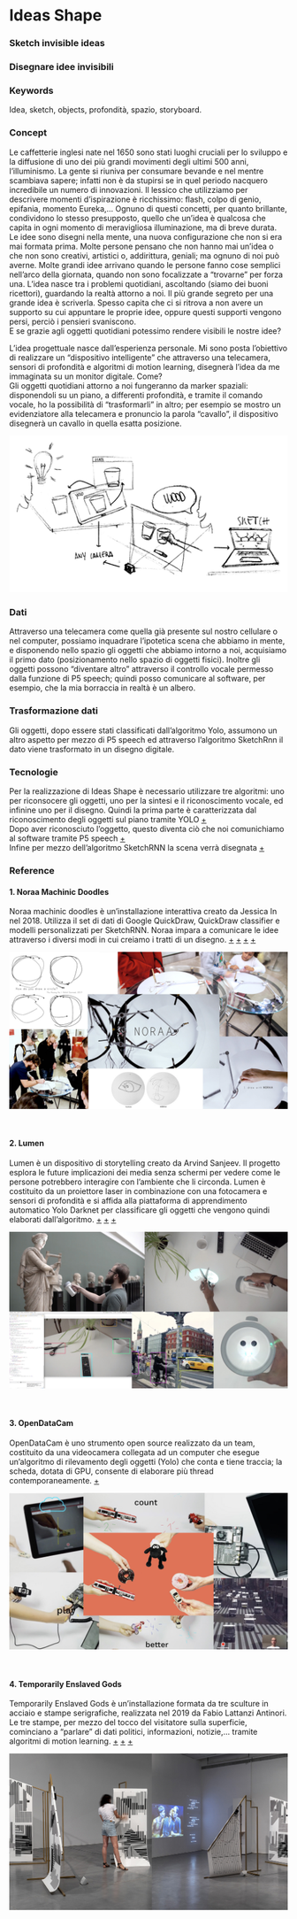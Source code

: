 # Ideas Shape

### Sketch invisible ideas
### Disegnare idee invisibili

### Keywords
Idea, sketch, objects, profondità, spazio, storyboard.

### Concept 

Le caffetterie inglesi nate nel 1650 sono stati luoghi cruciali per lo sviluppo e la diffusione 
di uno dei più grandi movimenti degli ultimi 500 anni, l’illuminismo. La gente si riuniva 
per consumare bevande e nel mentre scambiava sapere; infatti non è da stupirsi se in quel 
periodo nacquero incredibile un numero di innovazioni.
Il lessico che utilizziamo per descrivere momenti d’ispirazione è ricchissimo: flash, 
colpo di genio, epifania, momento Eureka,… Ognuno di questi concetti, per quanto brillante, 
condividono lo stesso presupposto, quello che un’idea è qualcosa che capita in ogni 
momento di meravigliosa illuminazione, ma di breve durata. 
Le idee sono disegni nella mente, una nuova configurazione che non si era mai formata prima.
Molte persone pensano che non hanno mai un’idea o che non sono creativi, artistici o, 
addirittura, geniali; ma ognuno di noi può averne. Molte grandi idee arrivano quando 
le persone fanno cose semplici nell’arco della giornata, quando non sono focalizzate 
a “trovarne” per forza una. L’idea nasce tra i problemi quotidiani, ascoltando (siamo 
dei buoni ricettori), guardando la realtà attorno a noi. Il più grande segreto per una grande 
idea è scriverla.
Spesso capita che ci si ritrova a non avere un supporto su cui appuntare le proprie idee, 
oppure questi supporti vengono persi, perciò i pensieri svaniscono. <br>
E se grazie agli oggetti quotidiani potessimo rendere visibili le nostre idee?


L’idea progettuale nasce dall’esperienza personale. Mi sono posta l’obiettivo di realizzare 
un “dispositivo intelligente” che attraverso una telecamera, sensori di profondità e algoritmi 
di motion learning, disegnerà l’idea da me immaginata su un monitor digitale. Come? <br>
Gli oggetti quotidiani attorno a noi fungeranno da marker spaziali: disponendoli su un piano, 
a differenti profondità, e tramite il comando vocale, ho la possibilità di “trasformarli” in altro; 
per esempio se mostro un evidenziatore alla telecamera e pronuncio la parola “cavallo”, 
il dispositivo disegnerà un cavallo in quella esatta posizione.

![the source](https://github.com/Francesca1996/archive/blob/master/Francesca1996/INVISIBLE/2_avanzamento/sketch.jpg)

### Dati

Attraverso una telecamera come quella già presente sul nostro cellulare o nel computer, possiamo inquadrare l’ipotetica scena che abbiamo in mente, e disponendo nello spazio gli oggetti che abbiamo intorno a noi, acquisiamo il primo dato (posizionamento nello spazio di oggetti fisici). 
Inoltre gli oggetti possono “diventare altro” attraverso il controllo vocale permesso dalla funzione di P5 speech; quindi posso comunicare al software, per esempio, che la mia borraccia in realtà è un albero.

### Trasformazione dati

Gli oggetti, dopo essere stati classificati dall’algoritmo Yolo, assumono un altro aspetto per mezzo di P5 speech ed attraverso l’algoritmo SketchRnn il dato viene trasformato in un disegno digitale.

### Tecnologie

Per la realizzazione di Ideas Shape è necessario utilizzare tre algoritmi: uno per riconsocere gli oggetti, uno per la sintesi e il riconoscimento vocale, ed infinine uno per il disegno.
Quindi la prima parte è caratterizzata dal riconoscimento degli oggetti sul piano 
tramite YOLO  [+](https://learn.ml5js.org/docs/#/reference/yolo) <br>
Dopo aver riconosciuto l’oggetto, questo diventa ciò che noi comunichiamo al software tramite P5 speech
[+](https://cloud.google.com/speech-to-text/?utm_campaign=emea-it-all-it-dr-skws-all-all-trial-e-gcp-1008073&utm_term=KW_web+speech+api-NET_g-PLAC_&gclid=Cj0KCQjwy6T1BRDXARIsAIqCTXrYZdTtMFdJzzA8jS_qlwWOI_TChlD3NBdWiJhkXmMvqzSZ6l40vmMaAvKLEALw_wcB&utm_content=text-ad-none-any-DEV_c-CRE_170512761790-ADGP_Hybrid+%7C+AW+SEM+%7C+SKWS+%7E+EXA_1%3A1_IT_IT_ML_Speech+API_web+speech+api-KWID_43700053286773738-kwd-64659325349-userloc_20597&utm_source=google&utm_medium=cpc&ds_rl=1245734) <br>
Infine per mezzo dell’algoritmo SketchRNN la scena verrà disegnata
[+](https://learn.ml5js.org/docs/#/reference/sketchrnn?id=examples)

### Reference

#### 1. Noraa Machinic Doodles

Noraa machinic doodles è un’installazione interattiva creato da Jessica In nel 2018. Utilizza il set di dati di Google QuickDraw, QuickDraw classifier e modelli personalizzati per SketchRNN. Noraa impara a comunicare le idee attraverso i diversi modi in cui creiamo i tratti di un disegno. 
[+](https://www.creativeapplications.net/processing/noraa-machinic-doodles-a-human-machine-collaborative-drawing/)
[+](https://vimeo.com/297579544)
[+](https://vimeo.com/303441462)
[+](https://www.jessicain.net/)


![the source](https://github.com/Francesca1996/archive/blob/master/Francesca1996/INVISIBLE/2_avanzamento/noraa.jpg)

<br>

#### 2. Lumen 

Lumen è un dispositivo di storytelling creato da Arvind Sanjeev. Il progetto esplora le future implicazioni dei media senza schermi per vedere come le persone potrebbero interagire con l’ambiente che li circonda. Lumen è costituito da un proiettore laser in combinazione con una fotocamera e sensori di profondità e si affida alla piattaforma di apprendimento automatico Yolo Darknet per classificare gli oggetti che vengono quindi elaborati dall’algoritmo. 
[+](https://www.creativeapplications.net/environment/lumen-mixed-reality-storytelling-device/)
[+](https://vimeo.com/246152360)
[+](https://vimeo.com/246658766)

![the source](https://github.com/Francesca1996/archive/blob/master/Francesca1996/INVISIBLE/2_avanzamento/lumen.jpg)

<br>

#### 3. OpenDataCam 

OpenDataCam è uno strumento open source realizzato da un team, costituito da una videocamera collegata ad un computer che esegue un’algoritmo di rilevamento degli oggetti (Yolo) che conta e tiene traccia; la scheda, dotata di GPU, consente di elaborare più thread contemporaneamente.
[+](https://www.creativeapplications.net/environment/opendatacam-2-0-an-open-source-tool-to-quantify-the-world/)

![the source](https://github.com/Francesca1996/archive/blob/master/Francesca1996/INVISIBLE/2_avanzamento/openDataCam.jpg)

<br>

#### 4. Temporarily Enslaved Gods

Temporarily Enslaved Gods è un’installazione formata da tre sculture in acciaio e stampe serigrafiche, realizzata nel 2019 da Fabio Lattanzi Antinori. Le tre stampe, per mezzo del tocco del visitatore sulla superficie, cominciano a “parlare” di dati politici, informazioni, notizie,… tramite algoritmi di motion learning. 
[+](https://www.piartworks.com/artists/57-fabio-lattanzi-antinori/works/9618-fabio-lattanzi-antinori-temporarily-enslaved-gods-2019/)
[+](https://lattanziantinori.com/temporarily-enslaved-gods/)
[+](https://www.piartworks.com/artists/57-fabio-lattanzi-antinori/works/)

![the source](https://github.com/Francesca1996/archive/blob/master/Francesca1996/INVISIBLE/2_avanzamento/TEG.jpg)





